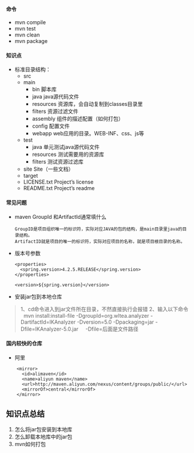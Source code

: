 #### 命令
- mvn compile
- mvn test
- mvn clean
- mvn package

#### 知识点
- 标准目录结构：
    - src
    - main
        - bin 脚本库
        - java java源代码文件
        - resources 资源库，会自动复制到classes目录里
        - filters 资源过滤文件
        - assembly 组件的描述配置（如何打包）
        - config 配置文件
        - webapp web应用的目录。WEB-INF、css、js等
    - test
        - java 单元测试java源代码文件
        - resources 测试需要用的资源库
        - filters 测试资源过滤库
    - site Site（一些文档）
    - target
    - LICENSE.txt Project’s license
    - README.txt Project’s readme
#### 常见问题
- maven GroupId 和ArtifactId通常填什么
    ```
    GroupID是项目组织唯一的标识符，实际对应JAVA的包的结构，是main目录里java的目录结构。
    ArtifactID就是项目的唯一的标识符，实际对应项目的名称，就是项目根目录的名称。
    ```
- 版本号参数
    ```
    <properties>
      <spring.version>4.2.5.RELEASE</spring.version>
    </properties>
    
    <version>${spring.version}</version>
    ```
- 安装jar包到本地仓库

>1、cd命令进入到jar文件所在目录，不然直接执行会报错
>2、输入以下命令
    mvn install:install-file -DgroupId=org.wltea.analyzer -DartifactId=IKAnalyzer -Dversion=5.0 -Dpackaging=jar -Dfile=IKAnalyzer-5.0.jar
      -Dfile=后面是文件路径
      
#### 国内较快的仓库
- 阿里
```
    <mirror>
      <id>alimaven</id>
      <name>aliyun maven</name>
      <url>http://maven.aliyun.com/nexus/content/groups/public/</url>
      <mirrorOf>central</mirrorOf>        
    </mirror>
```



## 知识点总结
1. 怎么将jar包安装到本地库
2. 怎么卸载本地库中的jar包
3. mvn如何打包
